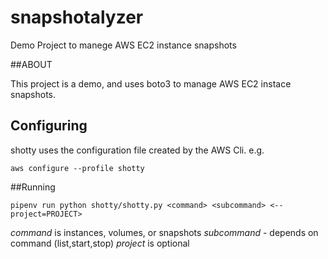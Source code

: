 # snapshotalyzer
Demo Project to manege AWS EC2 instance snapshots 

##ABOUT 

This project is a demo, and uses boto3 to manage AWS EC2 instace snapshots.

## Configuring 

shotty uses the configuration file created by the AWS Cli. e.g.

`aws configure --profile shotty`

##Running 

`pipenv run python shotty/shotty.py <command> <subcommand> <--project=PROJECT>`

*command* is instances, volumes, or snapshots
*subcommand* - depends on command (list,start,stop)
*project* is optional 

